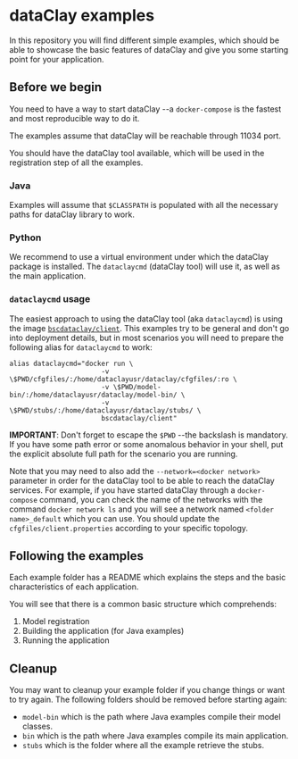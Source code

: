 
# dataClay examples

In this repository you will find different simple examples, which should be able to
showcase the basic features of dataClay and give you some starting point for your
application.

## Before we begin

You need to have a way to start dataClay --a `docker-compose` is the fastest
and most reproducible way to do it.

The examples assume that dataClay will be reachable through 11034 port.

You should have the dataClay tool available, which will be used in the registration step
of all the examples.

### Java

Examples will assume that `$CLASSPATH` is populated with all the necessary paths for dataClay
library to work.

### Python

We recommend to use a virtual environment under which the dataClay package is installed. The 
`dataclaycmd` (dataClay tool) will use it, as well as the main application.

### `dataclaycmd` usage

The easiest approach to using the dataClay tool (aka `dataclaycmd`) is using the image [`bscdataclay/client`](https://hub.docker.com/r/bscdataclay/client). This examples try to be general and don't go into deployment details, but in most scenarios you will need to prepare the following alias for `dataclaycmd` to work:

    alias dataclaycmd="docker run \
                           -v \$PWD/cfgfiles/:/home/dataclayusr/dataclay/cfgfiles/:ro \
                           -v \$PWD/model-bin/:/home/dataclayusr/dataclay/model-bin/ \
                           -v \$PWD/stubs/:/home/dataclayusr/dataclay/stubs/ \
                           bscdataclay/client"

**IMPORTANT**: Don't forget to escape the `$PWD` --the backslash is mandatory. If you have some path error or some anomalous behavior in your shell, put the explicit absolute full path for the scenario you are running.

Note that you may need to also add the `--network=<docker network>` parameter in order for the dataClay tool to be able to reach the dataClay services. For example, if you have started dataClay through a `docker-compose` command, you can check the name of the networks with the command `docker network ls` and you will see a network named `<folder name>_default` which you can use. You should update the `cfgfiles/client.properties` according to your specific topology.

## Following the examples

Each example folder has a README which explains the steps and the basic characteristics
of each application.

You will see that there is a common basic structure which comprehends:

  1. Model registration
  2. Building the application (for Java examples)
  3. Running the application


## Cleanup

You may want to cleanup your example folder if you change things or want to try again. The following
folders should be removed before starting again:

  - `model-bin` which is the path where Java examples compile their model classes.
  - `bin` which is the path where Java examples compile its main application.
  - `stubs` which is the folder where all the example retrieve the stubs.

